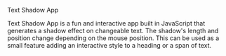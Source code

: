 Text Shadow App

Text Shadow App is a fun and interactive app built in JavaScript that generates a shadow effect on changeable text. The shadow's length and position change depending on the mouse position. This can be used as a small feature adding an interactive style to a heading or a span of text.

